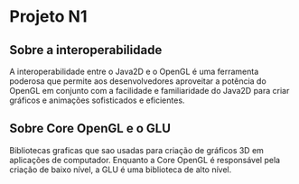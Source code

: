 # Projeto N1

## Sobre a interoperabilidade

A interoperabilidade entre o Java2D e o OpenGL é uma ferramenta poderosa que permite aos desenvolvedores aproveitar a potência do OpenGL em conjunto com a facilidade e familiaridade do Java2D para criar gráficos e animações sofisticados e eficientes.

## Sobre Core OpenGL e o GLU

Bibliotecas graficas que sao usadas para criação de gráficos 3D em aplicações de computador. Enquanto a Core OpenGL é responsável pela criação de baixo nível, a GLU é uma biblioteca de alto nível.
